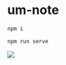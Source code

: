 # um-note

```javascript
npm i

npm run serve
```

![](https://pic.imgdb.cn/item/6119d4815132923bf86613b3.gif)
<br><br>
